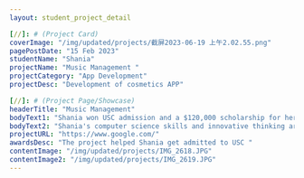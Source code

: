 ```yaml
---
layout: student_project_detail

[//]: # (Project Card)
coverImage: "/img/updated/projects/截屏2023-06-19 上午2.02.55.png"
pagePostDate: "15 Feb 2023"
studentName: "Shania"
projectName: "Music Management "
projectCategory: "App Development"
projectDesc: "Development of cosmetics APP"

[//]: # (Project Page/Showcase)
headerTitle: "Music Management"
bodyText1: "Shania won USC admission and a $120,000 scholarship for her outstanding technical talent and numerous computer programs. The projects she presented were as diverse as developing a 3D simulation game, creating a piano score management system, and designing an AI predictive model for blood sugar. These impressive achievements make her admission to USC no doubt, we look forward to more good news for Shania in the future"
bodyText2: "Shania's computer science skills and innovative thinking are amazing. She has demonstrated her talent and deep expertise through a range of projects ranging from 3D simulation games to AI predictive models. This allowed her to win the USC application and get a generous scholarship. We expect her to make greater achievements in the field of science and technology in the future and bring more changes to the world"
projectURL: "https://www.google.com/"
awardsDesc: "The project helped Shania get admitted to USC "
contentImage: "/img/updated/projects/IMG_2618.JPG"
contentImage2: "/img/updated/projects/IMG_2619.JPG"
---
```

